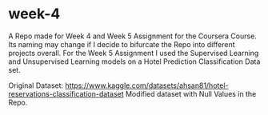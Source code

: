 # week-4
A Repo made for Week 4 and Week 5 Assignment for the Coursera Course. Its naming may change if I decide to bifurcate the Repo into different projects overall.
For the Week 5 Assignment I used the Supervised Learning and Unsupervised Learning models on a Hotel Prediction Classification Data set.

Original Dataset: https://www.kaggle.com/datasets/ahsan81/hotel-reservations-classification-dataset
Modified dataset with Null Values in the Repo.
